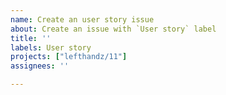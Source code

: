 ```yaml
---
name: Create an user story issue
about: Create an issue with `User story` label
title: ''
labels: User story
projects: ["lefthandz/11"]
assignees: ''

---
```



